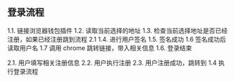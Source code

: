 ## 登录流程

1.1. 链接浏览器钱包插件
1.2. 读取当前选择的地址
1.3. 检查当前选择地址是否已经注册，如果已经注册跳到流程 2.1
1.4. 进行用户签名
1.5. 签名成功
1.6 签名成功后读取用户名
1.7 调用 chrome 跳转链接，带入相关信息
1.6. 登录结束

2.1. 用户填写相关注册信息
2.2. 用户执行注册
2.3. 用户注册成功，跳转到 1.4 执行登录流程
